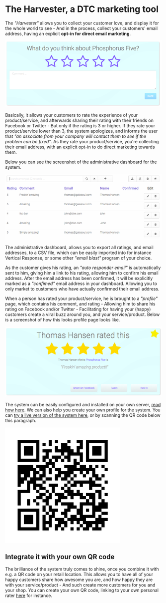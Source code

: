 
# The Harvester, a DTC marketing tool

The _"Harvester"_ allows you to collect your customer love, and display it for the whole world
to see - And in the process, collect your customers' email address, having an explicit __opt-in for direct email marketing__.

![alt screenshot](media/screenshot-1.png)

Basically, it allows your customers to rate the experience of your product/service, and afterwards sharing their
rating with their friends on Facebook or Twitter - But only if the rating is 3 or higher. If they rate your product/service
lower than 3, the system apologizes, and informs the user that _"an associate from your company will contact them to see if 
the problem can be fixed"_. As they rate your product/service, you're collecting their email address, with an explicit opt-in 
to do direct marketing towards them.

Below you can see the screenshot of the administrative dashboard for the system.

![alt screenshot](media/screenshot-2.png)

The administrative dashboard, allows you to export all ratings, and email addresses, to a CSV file, which can be easily
imported into for instance Vertical Response, or some other _"email blast"_ program of your choice.

As the customer gives his rating, an _"auto responder email"_ is automatically sent to him, giving him a link to his
rating, allowing him to confirm his email address. After the email address has been confirmed, it will be explicitly marked
as a _"confimed"_ email address in your dashboard. Allowing you to only market to customers who have actually confirmed their email
address.

When a person has rated your product/service, he is brought to a _"profile"_ page, which contains his comment, and rating - Allowing
him to share his rating on Facebook and/or Twitter - Facilitating for having your (happy) customers create a viral buzz around you,
and your service/product. Below is a screenshot of how this looks profile page looks like.

![alt screenshot](media/screenshot-3.png)

The system can be easily configured and installed on your own 
server, [read how here](https://gaiasoul.com/2017/10/03/harvest-love-from-your-customers/). We can also help you create your own profile for
the system. You can [try a live version of the system here](https://samples.gaiasoul.com/harvester), or by scanning the QR code below this
paragraph.

![alt screenshot](media/harvester-qr-code.png)

## Integrate it with your own QR code

The brilliance of the system truly comes to shine, once you combine it with e.g. a QR code on your retail location. This allows
you to have all of your happy customers share how awesome you are, and how happy they are with your service/product - And such create
more customers for you and your shop. You can create your own QR code, linking to your own personal 
rater [here](http://www.qr-code-generator.com/) for instance.

